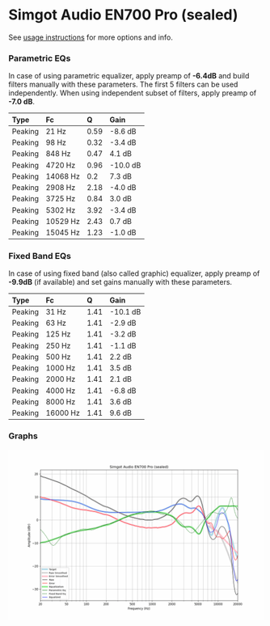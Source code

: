 # Simgot Audio EN700 Pro (sealed)
See [usage instructions](https://github.com/jaakkopasanen/AutoEq#usage) for more options and info.

### Parametric EQs
In case of using parametric equalizer, apply preamp of **-6.4dB** and build filters manually
with these parameters. The first 5 filters can be used independently.
When using independent subset of filters, apply preamp of **-7.0 dB**.

| Type    | Fc       |    Q | Gain     |
|:--------|:---------|:-----|:---------|
| Peaking | 21 Hz    | 0.59 | -8.6 dB  |
| Peaking | 98 Hz    | 0.32 | -3.4 dB  |
| Peaking | 848 Hz   | 0.47 | 4.1 dB   |
| Peaking | 4720 Hz  | 0.96 | -10.0 dB |
| Peaking | 14068 Hz | 0.2  | 7.3 dB   |
| Peaking | 2908 Hz  | 2.18 | -4.0 dB  |
| Peaking | 3725 Hz  | 0.84 | 3.0 dB   |
| Peaking | 5302 Hz  | 3.92 | -3.4 dB  |
| Peaking | 10529 Hz | 2.43 | 0.7 dB   |
| Peaking | 15045 Hz | 1.23 | -1.0 dB  |

### Fixed Band EQs
In case of using fixed band (also called graphic) equalizer, apply preamp of **-9.9dB**
(if available) and set gains manually with these parameters.

| Type    | Fc       |    Q | Gain     |
|:--------|:---------|:-----|:---------|
| Peaking | 31 Hz    | 1.41 | -10.1 dB |
| Peaking | 63 Hz    | 1.41 | -2.9 dB  |
| Peaking | 125 Hz   | 1.41 | -3.2 dB  |
| Peaking | 250 Hz   | 1.41 | -1.1 dB  |
| Peaking | 500 Hz   | 1.41 | 2.2 dB   |
| Peaking | 1000 Hz  | 1.41 | 3.5 dB   |
| Peaking | 2000 Hz  | 1.41 | 2.1 dB   |
| Peaking | 4000 Hz  | 1.41 | -6.8 dB  |
| Peaking | 8000 Hz  | 1.41 | 3.6 dB   |
| Peaking | 16000 Hz | 1.41 | 9.6 dB   |

### Graphs
![](./Simgot%20Audio%20EN700%20Pro%20(sealed).png)